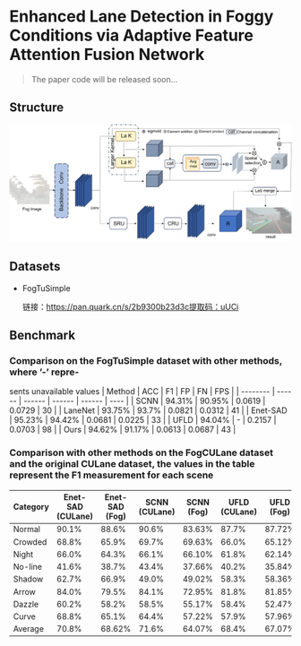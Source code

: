 # Enhanced Lane Detection in Foggy Conditions via Adaptive Feature Attention Fusion Network



> The paper code will be released soon...

## Structure

![Fig1](./assert/Fig1.png)



## Datasets

- FogTuSimple 

  链接：https://pan.quark.cn/s/2b9300b23d3c提取码：uUCi

## Benchmark

###  Comparison on the FogTuSimple dataset with other methods, where ’-’ repre-
sents unavailable values
| Method   | ACC    | F1     | FP     | FN     | FPS  |
| -------- | ------ | ------ | ------ | ------ | ---- |
| SCNN     | 94.31% | 90.95% | 0.0619 | 0.0729 | 30   |
| LaneNet  | 93.75% | 93.7%  | 0.0821 | 0.0312 | 41   |
| Enet-SAD | 95.23% | 94.42% | 0.0681 | 0.0225 | 33   |
| UFLD     | 94.04% | -      | 0.2157 | 0.0703 | 98   |
| Ours     | 94.62% | 91.17% | 0.0613 | 0.0687 | 43   |

### Comparison with other methods on the FogCULane dataset and the original CULane dataset, the values in the table represent the F1 measurement for each scene

| Category | Enet-SAD (CULane) | Enet-SAD (Fog) | SCNN (CULane) | SCNN (Fog) | UFLD (CULane) | UFLD (Fog) | Ours (CULane) | Ours (Fog) |
| -------- | ----------------- | -------------- | ------------- | ---------- | ------------- | ---------- | ------------- | ---------- |
| Normal   | 90.1%             | 88.6%          | 90.6%         | 83.63%     | 87.7%         | 87.72%     | 77.57%        | 82.63%     |
| Crowded  | 68.8%             | 65.9%          | 69.7%         | 69.63%     | 66.0%         | 65.12%     | 56.37%        | 61.44%     |
| Night    | 66.0%             | 64.3%          | 66.1%         | 66.10%     | 61.8%         | 62.14%     | 54.09%        | 58.89%     |
| No-line  | 41.6%             | 38.7%          | 43.4%         | 37.66%     | 40.2%         | 35.84%     | 31.39%        | 35.48%     |
| Shadow   | 62.7%             | 66.9%          | 49.0%         | 49.02%     | 58.3%         | 58.36%     | 44.54%        | 50.31%     |
| Arrow    | 84.0%             | 79.5%          | 84.1%         | 72.95%     | 81.8%         | 81.85%     | 65.62%        | 73.07%     |
| Dazzle   | 60.2%             | 58.2%          | 58.5%         | 55.17%     | 58.4%         | 52.47%     | 49.68%        | 53.53%     |
| Curve    | 68.8%             | 65.1%          | 64.4%         | 57.22%     | 57.9%         | 57.96%     | 51.86%        | 57.07%     |
| Average  | 70.8%             | 68.62%         | 71.6%         | 64.07%     | 68.4%         | 67.07%     | 58.69%        | 65.45%     |